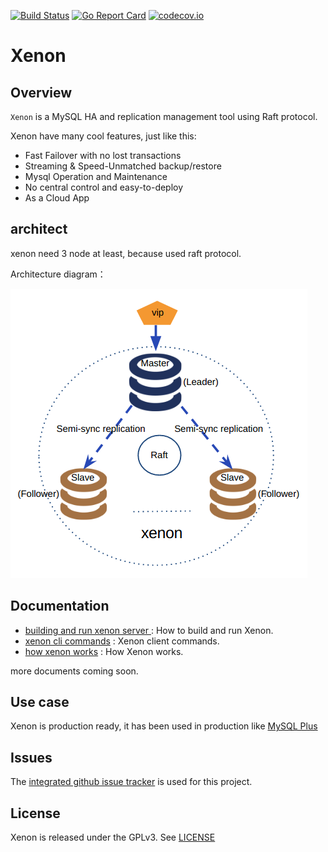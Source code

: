[![Build Status](https://travis-ci.org/radondb/xenon.png)](https://travis-ci.org/radondb/xenon)
[![Go Report Card](https://goreportcard.com/badge/github.com/radondb/xenon)](https://goreportcard.com/report/github.com/radondb/xenon)
[![codecov.io](https://codecov.io/gh/radondb/xenon/graphs/badge.svg)](https://codecov.io/gh/radondb/xenon/branch/master)

# Xenon

## Overview

`Xenon` is a MySQL HA and replication management tool using Raft protocol.

Xenon have many cool features, just like this:

* Fast Failover with no lost transactions
* Streaming & Speed-Unmatched backup/restore
* Mysql Operation and Maintenance
* No central control and easy-to-deploy
* As a Cloud App

## architect

xenon need 3 node at least, because used raft protocol.

Architecture diagram：

![](docs/images/xenon.png)

## Documentation

- [building and run xenon server ](docs/how_to_build_and_run_xenon.md) : How to build and run Xenon.
- [xenon cli commands](docs/xenoncli_commands.md) : Xenon client commands.
- [how xenon works](docs/how_xenon_works.md) : How Xenon works.

more documents coming soon.

## Use case

Xenon is production ready, it has been used in production like [MySQL Plus](https://www.qingcloud.com/products/mysql-plus/)

## Issues

The [integrated github issue tracker](https://github.com/radondb/xenon/issues)
is used for this project.

## License

Xenon is released under the GPLv3. See [LICENSE](LICENSE)
